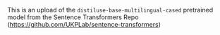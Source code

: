 This is an upload of the `distiluse-base-multilingual-cased` pretrained model from the Sentence Transformers Repo (https://github.com/UKPLab/sentence-transformers)
